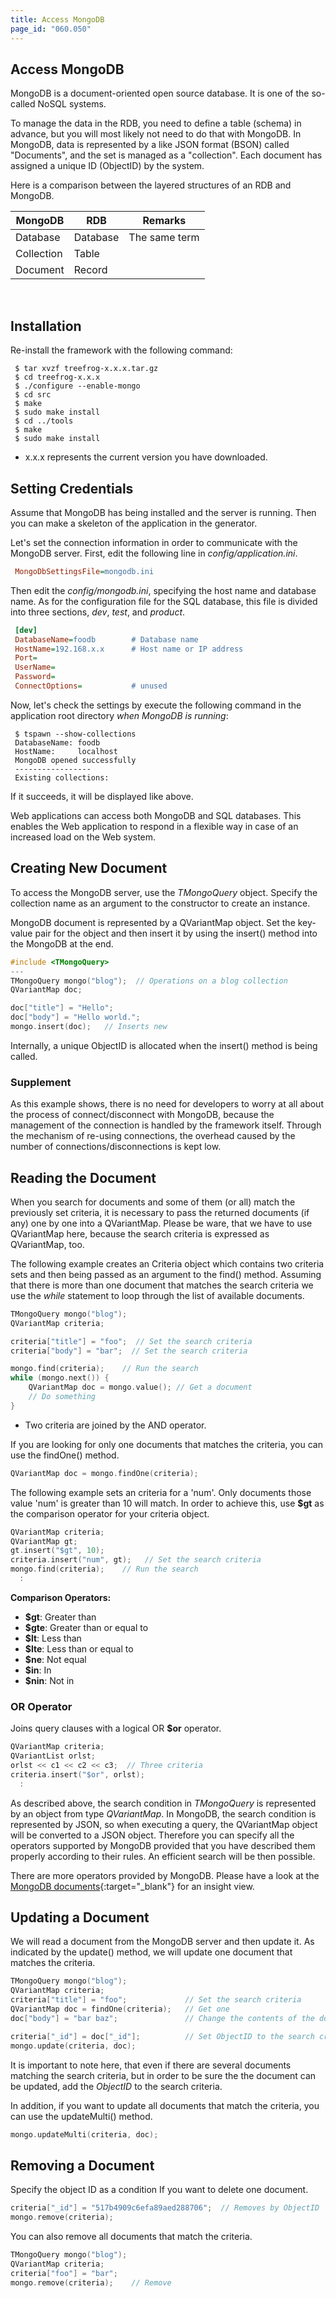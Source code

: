 ```yaml
---
title: Access MongoDB
page_id: "060.050"
---
```


## Access MongoDB

MongoDB is a document-oriented open source database. It is one of the so-called NoSQL systems.

To manage the data in the RDB, you need to define a table (schema) in advance, but you will most likely not need to do that with MongoDB. In MongoDB, data is represented by a like JSON format (BSON) called "Documents", and the set is managed as a "collection". Each document has assigned a unique ID (ObjectID) by the system.

Here is a comparison between the layered structures of an RDB and MongoDB.

<div class="table-div" markdown="1">

| MongoDB    | RDB      | Remarks       |
|------------|----------|---------------|
| Database   | Database | The same term |
| Collection | Table    |               |
| Document   | Record   |               |

</div><br>

## Installation

Re-install the framework with the following command:

```
 $ tar xvzf treefrog-x.x.x.tar.gz
 $ cd treefrog-x.x.x
 $ ./configure --enable-mongo
 $ cd src
 $ make
 $ sudo make install
 $ cd ../tools
 $ make
 $ sudo make install
```

- x.x.x represents the current version you have downloaded.

## Setting Credentials

Assume that MongoDB has being installed and the server is running. Then you can make a skeleton of the application in the generator.

Let's set the connection information in order to communicate with the MongoDB server. First, edit the following line in *config/application.ini*.

```ini
 MongoDbSettingsFile=mongodb.ini
```

Then edit the *config/mongodb.ini*, specifying the host name and database name. As for the configuration file for the SQL database, this file is divided into three sections, *dev*, *test*, and *product*.

```ini
 [dev]
 DatabaseName=foodb        # Database name
 HostName=192.168.x.x      # Host name or IP address
 Port=
 UserName=
 Password=
 ConnectOptions=           # unused
```

Now, let's check the settings by execute the following command in the application root directory *when MongoDB is running*:

```
 $ tspawn --show-collections
 DatabaseName: foodb
 HostName:     localhost
 MongoDB opened successfully
 -----------------
 Existing collections:
```

If it succeeds, it will be displayed like above.

Web applications can access both MongoDB and SQL databases. This enables the Web application to respond in a flexible way in case of an increased load on the Web system.

## Creating New Document

To access the MongoDB server, use the *TMongoQuery* object. Specify the collection name as an argument to the constructor to create an instance.

MongoDB document is represented by a QVariantMap object. Set the key-value pair for the object and then insert it by using the insert() method into the MongoDB at the end.

```c++
#include <TMongoQuery>
---
TMongoQuery mongo("blog");  // Operations on a blog collection
QVariantMap doc;

doc["title"] = "Hello";
doc["body"] = "Hello world.";
mongo.insert(doc);   // Inserts new
```

Internally, a unique ObjectID is allocated when the insert() method is being called.

### Supplement

As this example shows, there is no need for developers to worry at all about the process of connect/disconnect with MongoDB, because the management of the connection is handled by the framework itself. Through the  mechanism of re-using connections, the overhead caused by the number of connections/disconnections is kept low.

## Reading the Document

When you search for documents and some of them (or all) match the previously set criteria, it is necessary to pass the returned documents (if any) one by one into a QVariantMap. Please be ware, that we have to use QVariantMap here, because the search criteria is expressed as QVariantMap, too.

The following example creates an Criteria object which contains two criteria sets and then being passed as an argument to the find() method. Assuming that there is more than one document that matches the search criteria we use the *while* statement to loop through the list of available documents.

```c++
TMongoQuery mongo("blog");
QVariantMap criteria;

criteria["title"] = "foo";  // Set the search criteria
criteria["body"] = "bar";  // Set the search criteria

mongo.find(criteria);    // Run the search
while (mongo.next()) {
    QVariantMap doc = mongo.value(); // Get a document
    // Do something
}
```

- Two criteria are joined by the AND operator.

If you are looking for only one documents that matches the criteria, you can use the findOne() method.

```c++
QVariantMap doc = mongo.findOne(criteria);
```

The following example sets an criteria for a 'num'. Only documents those value 'num' is greater than 10 will match. In order to achieve this, use **$gt** as the comparison operator for your criteria object.

```c++
QVariantMap criteria;
QVariantMap gt;
gt.insert("$gt", 10);
criteria.insert("num", gt);   // Set the search criteria
mongo.find(criteria);    // Run the search
  :
```

**Comparison Operators:**

* **$gt**: Greater than
* **$gte**: Greater than or equal to
* **$lt**: Less than
* **$lte**: Less than or equal to
* **$ne**: Not equal
* **$in**: In
* **$nin**: Not in

### OR Operator

Joins query clauses with a logical OR **$or** operator.

```c++
QVariantMap criteria;
QVariantList orlst;
orlst << c1 << c2 << c3;  // Three criteria
criteria.insert("$or", orlst);
  :
```

As described above, the search condition in *TMongoQuery* is represented by an object from type *QVariantMap*. In MongoDB, the search condition is represented by JSON, so when executing a query, the QVariantMap object will be converted to a JSON object. Therefore you can specify all the operators supported by MongoDB provided that you have described them properly according to their rules. An efficient search will be then possible.

There are more operators provided by MongoDB. Please have a look at the [MongoDB documents](http://docs.mongodb.org/manual/reference/operator/nav-query/){:target="_blank"} for an insight view.

## Updating a Document

We will read a document from the MongoDB server and then update it. As indicated by the update() method, we will update one document that matches the criteria.

```c++
TMongoQuery mongo("blog");
QVariantMap criteria;
criteria["title"] = "foo";             // Set the search criteria
QVariantMap doc = findOne(criteria);   // Get one
doc["body"] = "bar baz";               // Change the contents of the document

criteria["_id"] = doc["_id"];          // Set ObjectID to the search criteria
mongo.update(criteria, doc);
```

It is important to note here, that even if there are several documents matching the search criteria, but in order to be sure the the document can be updated, add the *ObjectID* to the search criteria.

In addition, if you want to update all documents that match the criteria, you can use the updateMulti() method.

```c++
mongo.updateMulti(criteria, doc);
```

## Removing a Document

Specify the object ID as a condition If you want to delete one document.

```c++
criteria["_id"] = "517b4909c6efa89aed288706";  // Removes by ObjectID
mongo.remove(criteria);
```

You can also remove all documents that match the criteria.

```c++
TMongoQuery mongo("blog");
QVariantMap criteria;
criteria["foo"] = "bar";
mongo.remove(criteria);    // Remove
```